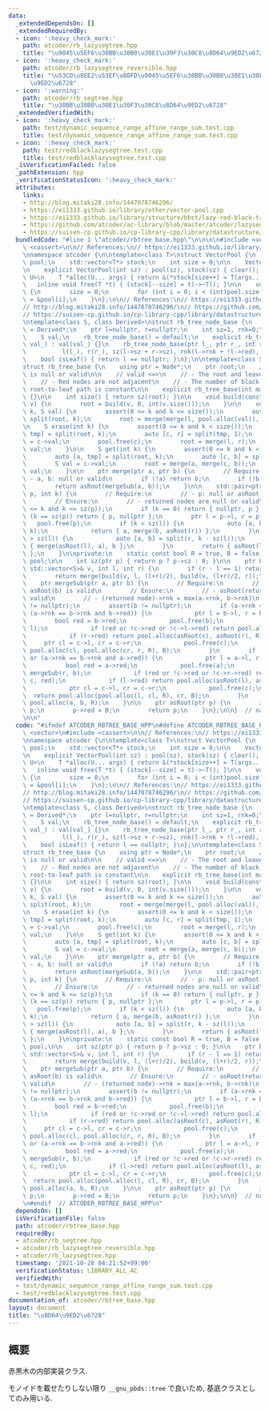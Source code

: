 ```yaml
---
data:
  _extendedDependsOn: []
  _extendedRequiredBy:
  - icon: ':heavy_check_mark:'
    path: atcoder/rb_lazysegtree.hpp
    title: "\u9045\u5EF6\u30BB\u30B0\u30E1\u30F3\u30C8\u8D64\u9ED2\u6728"
  - icon: ':heavy_check_mark:'
    path: atcoder/rb_lazysegtree_reversible.hpp
    title: "\u53CD\u8EE2\u53EF\u80FD\u9045\u5EF6\u30BB\u30B0\u30E1\u30F3\u30C8\u8D64\
      \u9ED2\u6728"
  - icon: ':warning:'
    path: atcoder/rb_segtree.hpp
    title: "\u30BB\u30B0\u30E1\u30F3\u30C8\u8D64\u9ED2\u6728"
  _extendedVerifiedWith:
  - icon: ':heavy_check_mark:'
    path: test/dynamic_sequence_range_affine_range_sum.test.cpp
    title: test/dynamic_sequence_range_affine_range_sum.test.cpp
  - icon: ':heavy_check_mark:'
    path: test/redblacklazysegtree.test.cpp
    title: test/redblacklazysegtree.test.cpp
  _isVerificationFailed: false
  _pathExtension: hpp
  _verificationStatusIcon: ':heavy_check_mark:'
  attributes:
    links:
    - http://blog.mitaki28.info/1447078746296/
    - https://ei1333.github.io/library/other/vector-pool.cpp
    - https://ei1333.github.io/library/structure/bbst/lazy-red-black-tree.cpp
    - https://github.com/atcoder/ac-library/blob/master/atcoder/lazysegtree.hpp
    - https://suisen-cp.github.io/cp-library-cpp/library/datastructure/lazy_eval_dynamic_sequence.hpp
  bundledCode: "#line 1 \"atcoder/rbtree_base.hpp\"\n\n\n\n#include <vector>\n#include\
    \ <cassert>\n\n// References:\n// https://ei1333.github.io/library/other/vector-pool.cpp\n\
    \nnamespace atcoder {\n\ntemplate<class T>\nstruct VectorPool {\n    std::vector<T>\
    \ pool;\n    std::vector<T*> stock;\n    int size = 0;\n\n    VectorPool() = default;\n\
    \n    explicit VectorPool(int sz) : pool(sz), stock(sz) { clear(); }\n\n    template<typename...\
    \ U>\n    T *alloc(U... args) { return &(*stock[size++] = T(args...)); }\n\n \
    \   inline void free(T *t) { (stock[--size] = t)->~T(); }\n\n    void clear()\
    \ {\n        size = 0;\n        for (int i = 0; i < (int)pool.size(); i++) stock[i]\
    \ = &pool[i];\n    }\n};\n\n// References:\n// https://ei1333.github.io/library/structure/bbst/lazy-red-black-tree.cpp\n\
    // http://blog.mitaki28.info/1447078746296/\n// https://github.com/atcoder/ac-library/blob/master/atcoder/lazysegtree.hpp\n\
    // https://suisen-cp.github.io/cp-library-cpp/library/datastructure/lazy_eval_dynamic_sequence.hpp\n\
    \ntemplate<class S, class Derived>\nstruct rb_tree_node_base {\n    using ptr\
    \ = Derived*;\n    ptr l=nullptr, r=nullptr;\n    int sz=1, rnk=0;\n    bool red=false;\n\
    \    S val;\n    rb_tree_node_base() = default;\n    explicit rb_tree_node_base(S\
    \ val_) : val(val_) {}\n    rb_tree_node_base(ptr l_, ptr r_, int red_) :\n  \
    \          l(l_), r(r_), sz(l->sz + r->sz), rnk(l->rnk + !l->red), red(red_) {}\n\
    \    bool isLeaf() { return l == nullptr; }\n};\n\ntemplate<class S, class Node>\n\
    struct rb_tree_base {\n    using ptr = Node*;\n    ptr root;\n    // Ensure: root\
    \ is null or valid\n\n    // valid <=>\n    // - The root and leaves are black\n\
    \    // - Red nodes are not adjacent\n    // - The number of black nodes on the\
    \ root-to-leaf path is constant\n\n    explicit rb_tree_base(int max_n) : pool(2*max_n-1)\
    \ {}\n\n    int size() { return sz(root); }\n\n    void build(const std::vector<S>&\
    \ v) {\n        root = build(v, 0, int(v.size()));\n    }\n\n    void insert(int\
    \ k, S val) {\n        assert(0 <= k and k <= size());\n        auto [l, r] =\
    \ split(root, k);\n        root = merge(merge(l, pool.alloc(val)), r);\n    }\n\
    \n    S erase(int k) {\n        assert(0 <= k and k < size());\n        auto [l,\
    \ tmp] = split(root, k);\n        auto [c, r] = split(tmp, 1);\n        S val\
    \ = c->val;\n        pool.free(c);\n        root = merge(l, r);\n        return\
    \ val;\n    }\n\n    S get(int k) {\n        assert(0 <= k and k < size());\n\
    \        auto [a, tmp] = split(root, k);\n        auto [c, b] = split(tmp, 1);\n\
    \        S val = c->val;\n        root = merge(a, merge(c, b));\n        return\
    \ val;\n    }\n\n    ptr merge(ptr a, ptr b) {\n        // Require:\n        //\
    \ - a, b: null or valid\n        if (!a) return b;\n        if (!b) return a;\n\
    \        return asRoot(mergeSub(a, b));\n    }\n\n    std::pair<ptr, ptr> split(ptr\
    \ p, int k) {\n        // Require:\n        // - p: null or asRoot(p) is valid\n\
    \        // Ensure:\n        // - returned nodes are null or valid\n        assert(0\
    \ <= k and k <= sz(p));\n        if (k == 0) return { nullptr, p };\n        if\
    \ (k == sz(p)) return { p, nullptr };\n        ptr l = p->l, r = p->r;\n     \
    \   pool.free(p);\n        if (k < sz(l)) {\n            auto [a, b] = split(l,\
    \ k);\n            return { a, merge(b, asRoot(r)) };\n        }\n        if (k\
    \ > sz(l)) {\n            auto [a, b] = split(r, k - sz(l));\n            return\
    \ { merge(asRoot(l), a), b };\n        }\n        return { asRoot(l), asRoot(r)\
    \ };\n    }\n\nprivate:\n    static const bool R = true, B = false;\n\n    VectorPool<Node>\
    \ pool;\n\n    int sz(ptr p) { return p ? p->sz : 0; }\n\n    ptr build(const\
    \ std::vector<S>& v, int l, int r) {\n        if (r - l == 1) return pool.alloc(v[l]);\n\
    \        return merge(build(v, l, (l+r)/2), build(v, (l+r)/2, r));\n    }\n\n\
    \    ptr mergeSub(ptr a, ptr b) {\n        // Require:\n        // - asRoot(a),\
    \ asRoot(b) is valid\n        // Ensure:\n        // - asRoot(returned node) is\
    \ valid\n        // - (returned node)->rnk = max(a->rnk, b->rnk)\n        assert(a\
    \ != nullptr);\n        assert(b != nullptr);\n        if (a->rnk < b->rnk or\
    \ (a->rnk == b->rnk and b->red)) {\n            ptr l = b->l, r = b->r;\n    \
    \        bool red = b->red;\n            pool.free(b);\n            ptr c = mergeSub(a,\
    \ l);\n            if (red or !c->red or !c->l->red) return pool.alloc(c, r, red);\n\
    \            if (r->red) return pool.alloc(asRoot(c), asRoot(r), R);\n       \
    \     ptr cl = c->l, cr = c->r;\n            pool.free(c);\n            return\
    \ pool.alloc(cl, pool.alloc(cr, r, R), B);\n        }\n        if (a->rnk > b->rnk\
    \ or (a->rnk == b->rnk and a->red)) {\n            ptr l = a->l, r = a->r;\n \
    \           bool red = a->red;\n            pool.free(a);\n            ptr c =\
    \ mergeSub(r, b);\n            if (red or !c->red or !c->r->red) return pool.alloc(l,\
    \ c, red);\n            if (l->red) return pool.alloc(asRoot(l), asRoot(c), R);\n\
    \            ptr cl = c->l, cr = c->r;\n            pool.free(c);\n          \
    \  return pool.alloc(pool.alloc(l, cl, R), cr, B);\n        }\n        return\
    \ pool.alloc(a, b, R);\n    }\n\n    ptr asRoot(ptr p) {\n        if (!p) return\
    \ p;\n        p->red = B;\n        return p;\n    }\n};\n\n}  // namespace atcoder\n\
    \n\n"
  code: "#ifndef ATCODER_RBTREE_BASE_HPP\n#define ATCODER_RBTREE_BASE_HPP 1\n\n#include\
    \ <vector>\n#include <cassert>\n\n// References:\n// https://ei1333.github.io/library/other/vector-pool.cpp\n\
    \nnamespace atcoder {\n\ntemplate<class T>\nstruct VectorPool {\n    std::vector<T>\
    \ pool;\n    std::vector<T*> stock;\n    int size = 0;\n\n    VectorPool() = default;\n\
    \n    explicit VectorPool(int sz) : pool(sz), stock(sz) { clear(); }\n\n    template<typename...\
    \ U>\n    T *alloc(U... args) { return &(*stock[size++] = T(args...)); }\n\n \
    \   inline void free(T *t) { (stock[--size] = t)->~T(); }\n\n    void clear()\
    \ {\n        size = 0;\n        for (int i = 0; i < (int)pool.size(); i++) stock[i]\
    \ = &pool[i];\n    }\n};\n\n// References:\n// https://ei1333.github.io/library/structure/bbst/lazy-red-black-tree.cpp\n\
    // http://blog.mitaki28.info/1447078746296/\n// https://github.com/atcoder/ac-library/blob/master/atcoder/lazysegtree.hpp\n\
    // https://suisen-cp.github.io/cp-library-cpp/library/datastructure/lazy_eval_dynamic_sequence.hpp\n\
    \ntemplate<class S, class Derived>\nstruct rb_tree_node_base {\n    using ptr\
    \ = Derived*;\n    ptr l=nullptr, r=nullptr;\n    int sz=1, rnk=0;\n    bool red=false;\n\
    \    S val;\n    rb_tree_node_base() = default;\n    explicit rb_tree_node_base(S\
    \ val_) : val(val_) {}\n    rb_tree_node_base(ptr l_, ptr r_, int red_) :\n  \
    \          l(l_), r(r_), sz(l->sz + r->sz), rnk(l->rnk + !l->red), red(red_) {}\n\
    \    bool isLeaf() { return l == nullptr; }\n};\n\ntemplate<class S, class Node>\n\
    struct rb_tree_base {\n    using ptr = Node*;\n    ptr root;\n    // Ensure: root\
    \ is null or valid\n\n    // valid <=>\n    // - The root and leaves are black\n\
    \    // - Red nodes are not adjacent\n    // - The number of black nodes on the\
    \ root-to-leaf path is constant\n\n    explicit rb_tree_base(int max_n) : pool(2*max_n-1)\
    \ {}\n\n    int size() { return sz(root); }\n\n    void build(const std::vector<S>&\
    \ v) {\n        root = build(v, 0, int(v.size()));\n    }\n\n    void insert(int\
    \ k, S val) {\n        assert(0 <= k and k <= size());\n        auto [l, r] =\
    \ split(root, k);\n        root = merge(merge(l, pool.alloc(val)), r);\n    }\n\
    \n    S erase(int k) {\n        assert(0 <= k and k < size());\n        auto [l,\
    \ tmp] = split(root, k);\n        auto [c, r] = split(tmp, 1);\n        S val\
    \ = c->val;\n        pool.free(c);\n        root = merge(l, r);\n        return\
    \ val;\n    }\n\n    S get(int k) {\n        assert(0 <= k and k < size());\n\
    \        auto [a, tmp] = split(root, k);\n        auto [c, b] = split(tmp, 1);\n\
    \        S val = c->val;\n        root = merge(a, merge(c, b));\n        return\
    \ val;\n    }\n\n    ptr merge(ptr a, ptr b) {\n        // Require:\n        //\
    \ - a, b: null or valid\n        if (!a) return b;\n        if (!b) return a;\n\
    \        return asRoot(mergeSub(a, b));\n    }\n\n    std::pair<ptr, ptr> split(ptr\
    \ p, int k) {\n        // Require:\n        // - p: null or asRoot(p) is valid\n\
    \        // Ensure:\n        // - returned nodes are null or valid\n        assert(0\
    \ <= k and k <= sz(p));\n        if (k == 0) return { nullptr, p };\n        if\
    \ (k == sz(p)) return { p, nullptr };\n        ptr l = p->l, r = p->r;\n     \
    \   pool.free(p);\n        if (k < sz(l)) {\n            auto [a, b] = split(l,\
    \ k);\n            return { a, merge(b, asRoot(r)) };\n        }\n        if (k\
    \ > sz(l)) {\n            auto [a, b] = split(r, k - sz(l));\n            return\
    \ { merge(asRoot(l), a), b };\n        }\n        return { asRoot(l), asRoot(r)\
    \ };\n    }\n\nprivate:\n    static const bool R = true, B = false;\n\n    VectorPool<Node>\
    \ pool;\n\n    int sz(ptr p) { return p ? p->sz : 0; }\n\n    ptr build(const\
    \ std::vector<S>& v, int l, int r) {\n        if (r - l == 1) return pool.alloc(v[l]);\n\
    \        return merge(build(v, l, (l+r)/2), build(v, (l+r)/2, r));\n    }\n\n\
    \    ptr mergeSub(ptr a, ptr b) {\n        // Require:\n        // - asRoot(a),\
    \ asRoot(b) is valid\n        // Ensure:\n        // - asRoot(returned node) is\
    \ valid\n        // - (returned node)->rnk = max(a->rnk, b->rnk)\n        assert(a\
    \ != nullptr);\n        assert(b != nullptr);\n        if (a->rnk < b->rnk or\
    \ (a->rnk == b->rnk and b->red)) {\n            ptr l = b->l, r = b->r;\n    \
    \        bool red = b->red;\n            pool.free(b);\n            ptr c = mergeSub(a,\
    \ l);\n            if (red or !c->red or !c->l->red) return pool.alloc(c, r, red);\n\
    \            if (r->red) return pool.alloc(asRoot(c), asRoot(r), R);\n       \
    \     ptr cl = c->l, cr = c->r;\n            pool.free(c);\n            return\
    \ pool.alloc(cl, pool.alloc(cr, r, R), B);\n        }\n        if (a->rnk > b->rnk\
    \ or (a->rnk == b->rnk and a->red)) {\n            ptr l = a->l, r = a->r;\n \
    \           bool red = a->red;\n            pool.free(a);\n            ptr c =\
    \ mergeSub(r, b);\n            if (red or !c->red or !c->r->red) return pool.alloc(l,\
    \ c, red);\n            if (l->red) return pool.alloc(asRoot(l), asRoot(c), R);\n\
    \            ptr cl = c->l, cr = c->r;\n            pool.free(c);\n          \
    \  return pool.alloc(pool.alloc(l, cl, R), cr, B);\n        }\n        return\
    \ pool.alloc(a, b, R);\n    }\n\n    ptr asRoot(ptr p) {\n        if (!p) return\
    \ p;\n        p->red = B;\n        return p;\n    }\n};\n\n}  // namespace atcoder\n\
    \n#endif  // ATCODER_RBTREE_BASE_HPP\n"
  dependsOn: []
  isVerificationFile: false
  path: atcoder/rbtree_base.hpp
  requiredBy:
  - atcoder/rb_segtree.hpp
  - atcoder/rb_lazysegtree_reversible.hpp
  - atcoder/rb_lazysegtree.hpp
  timestamp: '2021-10-28 04:21:52+09:00'
  verificationStatus: LIBRARY_ALL_AC
  verifiedWith:
  - test/dynamic_sequence_range_affine_range_sum.test.cpp
  - test/redblacklazysegtree.test.cpp
documentation_of: atcoder/rbtree_base.hpp
layout: document
title: "\u8D64\u9ED2\u6728"
---
```


## 概要

赤黒木の内部実装クラス.

モノイドを載せたりしない限り `__gnu_pbds::tree` で良いため, 基底クラスとしてのみ用いる.

